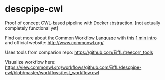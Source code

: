 # descpipe-cwl
Proof of concept CWL-based pipeline with Docker abstraction. [not actually completely functional yet]

Find out more about the Common Workflow Language with this [1 min intro](https://www.youtube.com/watch?v=86eY8xs-Vo8) and official website: http://www.commonwl.org/

Uses tools from companion repo: https://github.com/EiffL/treecorr_tools

Visualize workflow here: https://view.commonwl.org/workflows/github.com/EiffL/descpipe-cwl/blob/master/workflows/test_workflow.cwl
